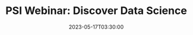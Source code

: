 ---
# Documentation: https://wowchemy.com/docs/managing-content/
type: webinar
title: "PSI Webinar: Discover Data Science"
url_freeregister: https://www.psiweb.org/events/event-item/2023/05/17/default-calendar/psi-webinar-discover-data-science
date: 2023-05-17T03:30:00
date_end: 2023-05-17T05:00:00
all_day: false
speaker: "Carsten Henneges, Munshi Imran Hossain and John Tazare"
---